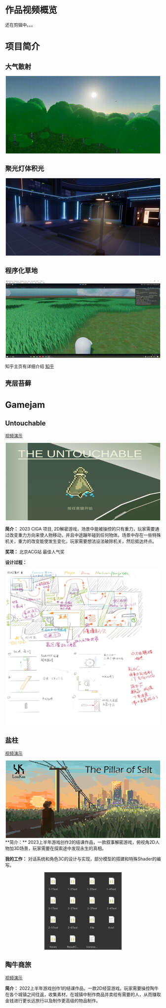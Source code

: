 # 作品视频概览

还在剪辑中。。。

# 项目简介

## 大气散射

<div align=center>
<img src="Resources/Atmosphere .gif" alt="SpotLightVolumetric" width="500" height="250">
</div>

## 聚光灯体积光

<div align=center>
<img src="Resources/VolumetricLight.png" alt="SpotLightVolumetric" width="500" height="250">
</div>


## 程序化草地

<div align=center>
<img src="Resources/ProceduralGrassDemo.gif" alt="suibian" width="500" height="250">
</div>

知乎主页有详细介绍
[知乎](https://zhuanlan.zhihu.com/p/678303909)

## 壳层苔藓


# Gamejam

## Untouchable
[视频演示](https://www.bilibili.com/video/BV1uW4y1f7oq/?spm_id_from=333.999.0.0&vd_source=31076ab99ae3727137c5c3925b3c8d2f)

<div align=center>
<img src="Resources/untouchable.png" alt="Untouchable" width="500" height="250">
</div>

**简介：** 2023 CIGA 项目, 2D解密游戏，场景中能被操控的只有重力，玩家需要通过改变重力方向来使人物移动，并且中途蹦年碰到任何物体。场景中存在一些特殊机关，重力的改变能使发生变化，玩家需要想法设法破除机关，然后抵达终点。

**奖项：** 北京ACG站 最佳人气奖

**设计过程：**
<div align=center>
<img src="Resources/design1.jpg" alt="Design" width="500" height="250">
<img src="Resources/design2.jpg" alt="Design" width="500" height="250">
</div>



## 盐柱

[视频演示](https://www.bilibili.com/video/BV1Do4y1M7qZ/)
<div align=center>
<img src="Resources/pillarofsalt.png" alt="The Pillar of Salt" width="500" height="250">
</div>
**简介：** 2023上半年游戏创作2的结课作品，一款叙事解密游戏，俯视角2D人物加3D场景，玩家需要在探索途中发现永生的真相。

**我的工作：** 对话系统和角色3C的设计与实现，部分模型的搭建和特殊Shader的编写。
<div align=center>
<img src="Resources/jsonfile.png" alt="Dialogue" width="250" height="250">
</div>

## 陶牛商旅
[视频演示](https://www.bilibili.com/video/BV1f34y1H7dU/?spm_id_from=333.999.0.0&vd_source=31076ab99ae3727137c5c3925b3c8d2f)

**简介：** 2022上半年游戏创作1的结课作品，一款2D经营游戏。玩家需要操控陶牛在各个城镇之间往返，收集素材，在城镇中制作商品并卖给有需要的人，从而赚取金钱进行更长远旅行以及制作更高级的物品制作。
